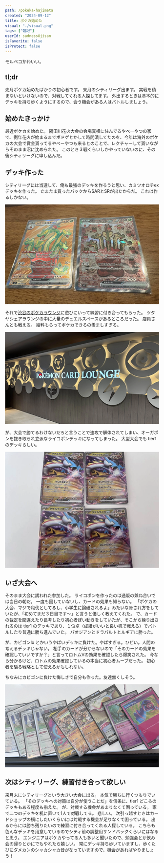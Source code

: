 ```yaml
---
path: /pokeka-hajimeta
created: "2024-09-12"
title: ポケカ始めた
visual: "./visual.png"
tags: ["雑記"]
userId: sadnessOjisan
isFavorite: false
isProtect: false
---
```


モルペコかわいい。

## tl;dr

先月ポケカ始めたばかりの初心者です。
来月のシティリーグ出ます。
実戦を積まないといけないので、対戦してくれる人探してます。
外出するときは基本的にデッキを持ち歩くようにするので、会う機会がある人はバトルしましょう。

## 始めたきっかけ

最近ポケカを始めた。
隅田川花火大会の会場真横に住んでるやべーやつの家で、例年花火が始まるまでボドゲとかして時間潰してたのを、今年は海外のポケカの大会で賞金貰ってるやべーやつも来るとのことで、レクチャーして貰いながらそのまま沼に沈められた。
このとき３戦くらいしかやっていないのに、その後シティリーグに申し込んだ。

## デッキ作った

シティリーグには当選して、俺も最強のデッキを作ろうと思い、カミツオロチex デッキを作った。
たまたま買ったパックからSARとSRが出たからだ。
これは作るしかない。

![カミツオロチのSAR](./kamitsu.png)

それで[渋谷のポケカラウンジ](https://shibuyatsutaya.tsite.jp/pokemoncardlounge/)に遊びにいって練習に付き合ってもらった。
ツタヤシェアラウンジの中に大量のデュエルスペースがあるところだった。
店員さんとも戦える。
給料もらってポケカできるの羨ましすぎる。

![渋谷ポケカラウンジの外観](./lounge.png)

が、大会で勝てるわけないだろと言うことで速攻で解体されてしまい、オーガポンを抜き取られ立派なライコポンデッキになってしまった。
大型大会でも tier1 のデッキらしい。

![タケルライコが４枚並んでいる写真](./raiko.png)

## いざ大会へ

そのまま大会に誘われた参加した。
ライコポンを作ったのは通販の兼ね合いでは当日の朝だ。
一度も回していないし、カードの効果も知らない。
「ポケカの大会、マジで殺伐としてるし、小学生に論破されるよ」みたいな脅され方をしていたが、「初めてまだ３日目です〜」と言うと優しく教えてくれた。
で、カードの裁定を間違えたり長考したり初心者ぽい動きをしていたが、そこから繰り出されるのは tier1 のデッキであり、１位卓（成績がいいと良い机で戦える）でバトルしたり普通に勝ち進んでいた。
パオジアンとドラパルトとルギアに勝った。

が、カビゴンlo とかいうやばいデッキに負けた。やばすぎる。ひどい。人間の考えるデッキじゃない。
相手のカードが分からないので「そのカードの効果を確認していいですか？」と言ってロトムVの効果を確認したら爆笑された。
今なら分かるけど、ロトムの効果確認しているの本当に初心者ムーブだった。
初心者を騙る戦略として使えるかもしれない。

ちなみにカビゴンに負けた悔しさで自分も作った。友達無くしそう。

![ガビゴンのパーツ](./kabigon.png)

## 次はシティリーグ、練習付き合って欲しい

来月末にシティリーグという大きい大会に出る。
本気で勝ちに行くつもりでいている。
「そのデッキへの対策は自分が使うことだ」を信条に、tier1 どころのデッキもある程度も揃えた。
が、対戦する機会があまりなくて困っている。
家で二つのデッキを机に置いて1人で対戦してる。
悲しい。
次引っ越すときはカードショップの横にしたいくらいには対戦する機会が足りなくて困っている。
出るからには勝ち残りたいので練習に付き合ってくれる人探している。
こちらも色んなデッキを用意しているのでシティ前の調整用サンドバックくらいにはなると思う。
エンジニアはポケカやってる人も多いと聞いたので、勉強会とか飲み会の帰りとかにでもやれたら嬉しい。
常にデッキ持ち歩いていますし、歩くたびにダメカンのシャカシャカ音がなっていますので、機会があればやりましょう！
